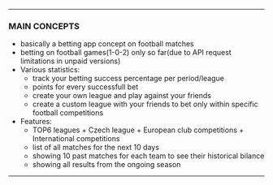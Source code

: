 ---

### MAIN CONCEPTS ###
- basically a betting app concept on football matches
- betting on football games(1-0-2) only so far(due to API request limitations in unpaid versions)
- Various statistics:
    - track your betting success percentage per period/league
    - points for every successfull bet
    - create your own league and play against your friends
    - create a custom league with your friends to bet only within specific football competitions
- Features:
    - TOP6 leagues + Czech league + European club competitions + International competitions
    - list of all matches for the next 10 days
    - showing 10 past matches for each team to see their historical bilance
    - showing all results from the ongoing season
---